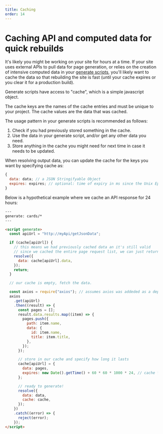 ```yaml
---
title: Caching
order: 14
---
```


# Caching API and computed data for quick rebuilds

It's likely you might be working on your site for hours at a time. If your site uses external APIs to pull data for page generation, or relies on the creation of intensive computed data in your [generate scripts](/docs/templates/generateScript/), you'll likely want to cache the data so that rebuilding the site is fast (until your cache expires or you clear it for a production build).

Generate scripts have access to "cache", which is a simple javascript object.

The cache keys are the names of the cache entries and must be unique to your project.
The cache values are the data that was cached.

The usage pattern in your generate scripts is recommended as follows:

1. Check if you had previously stored something in the cache.
2. Use the data in your generate script, and/or get any other data you need.
3. Store anything in the cache you might need for next time in case it needs to be updated.

When resolving output data, you can update the cache for the keys you want by specifying cache as:

```javascript
{
  data: data; // a JSON Stringifyable Object
  expires: expires; // optional: time of expiry in ms since the Unix Epoch.
}
```

Below is a hypothetical example where we cache an API response for 24 hours:

```html
---
generate: cards/*
---

<script generate>
  const apiUrl = "http://myApi/getJsonData";

  if (cache[apiUrl]) {
    // this means we had previously cached data an it's still valid
    // since we cached the entire page request list, we can just return it now
    resolve({
      data: cache[apiUrl].data,
    });
    return;
  }

  // our cache is empty, fetch the data.

  const axios = require("axios"); // assumes axios was addeded as a dependency in your project
  axios
    .get(apiUrl)
    .then((result) => {
      const pages = [];
      result.data.results.map((item) => {
        pages.push({
          path: item.name,
          data: {
            id: item.name,
            title: item.title,
          },
        });
      });

      // store in our cache and specify how long it lasts
      cache[apiUrl] = {
        data: pages,
        expires: new Date().getTime() + 60 * 60 * 1000 * 24, // cache for 24 hours from now
      };

      // ready to generate!
      resolve({
        data: data,
        cache: cache,
      });
    })
    .catch((error) => {
      reject(error);
    });
</script>
```
